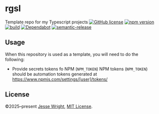# rgsl
Template repo for my Typescript projects
[![GitHub license](https://img.shields.io/github/license/jeswr/rgsl.svg)](https://github.com/jeswr/rgsl/blob/master/LICENSE)
[![npm version](https://img.shields.io/npm/v/@jeswr/rgsl.svg)](https://www.npmjs.com/package/@jeswr/rgsl)
[![build](https://img.shields.io/github/actions/workflow/status/jeswr/rgsl/nodejs.yml?branch=main)](https://github.com/jeswr/rgsl/tree/main/)
[![Dependabot](https://badgen.net/badge/Dependabot/enabled/green?icon=dependabot)](https://dependabot.com/)
[![semantic-release](https://img.shields.io/badge/%20%20%F0%9F%93%A6%F0%9F%9A%80-semantic--release-e10079.svg)](https://github.com/semantic-release/semantic-release)

## Usage
When this repository is used as a template, you will need to do the following:
 - Provide secrets tokens fo NPM (`NPM_TOKEN`)
   NPM tokens (`NPM_TOKEN`) should be automation tokens generated at https://www.npmjs.com/settings/[user]/tokens/

## License
©2025–present
[Jesse Wright](https://github.com/jeswr),
[MIT License](https://github.com/jeswr/rgsl/blob/master/LICENSE).
